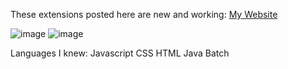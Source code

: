 These extensions posted here are new and working: <a href="https://sites.google.com/view/ai2extensionbextdevnew/download-ai2-new-extensions-free-aia-files-guide-and-resources">My Website</a>

![image](https://github-readme-stats.vercel.app/api?username=bextdev) ![image](https://github-readme-stats.vercel.app/api/top-langs/?username=bextdev)

Languages I knew:
Javascript
CSS
HTML
Java
Batch
